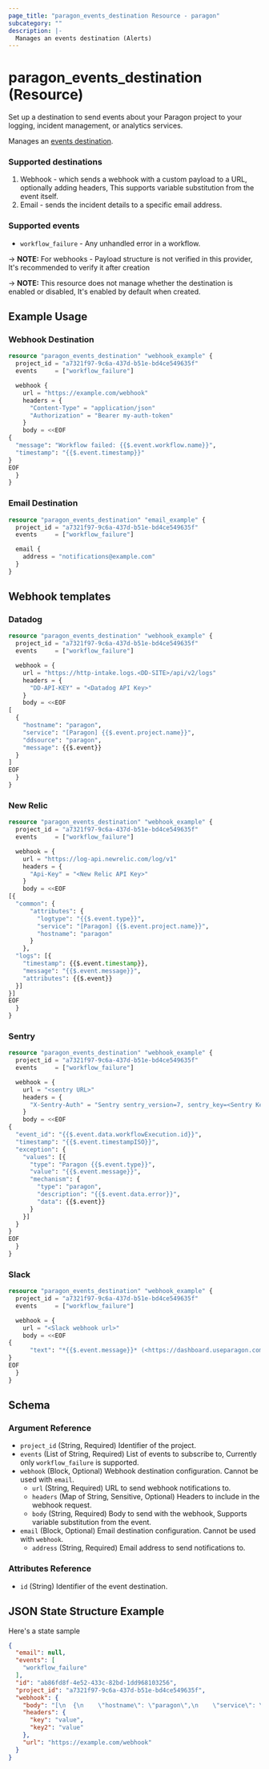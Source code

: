 ```yaml
---
page_title: "paragon_events_destination Resource - paragon"
subcategory: ""
description: |-
  Manages an events destination (Alerts)
---
```


# paragon_events_destination (Resource)

Set up a destination to send events about your Paragon project to your logging, incident management, or analytics services.

Manages an [events destination](https://docs.useparagon.com/monitoring/event-destinations).

### Supported destinations
1. Webhook - which sends a webhook with a custom payload to a URL, optionally adding headers, This supports variable substitution from the event itself.
2. Email - sends the incident details to a specific email address.

### Supported events
- `workflow_failure` - Any unhandled error in a workflow.

-> **NOTE:** For webhooks - Payload structure is not verified in this provider, It's recommended to verify it after creation 

-> **NOTE:** This resource does not manage whether the destination is enabled or disabled, It's enabled by default when created.

## Example Usage

### Webhook Destination

```terraform
resource "paragon_events_destination" "webhook_example" {
  project_id = "a7321f97-9c6a-437d-b51e-bd4ce549635f"
  events     = ["workflow_failure"]

  webhook {
    url = "https://example.com/webhook"
    headers = {
      "Content-Type" = "application/json"
      "Authorization" = "Bearer my-auth-token"
    }
    body = <<EOF
{
  "message": "Workflow failed: {{$.event.workflow.name}}",
  "timestamp": "{{$.event.timestamp}}"
}
EOF
  }
}
```

### Email Destination
```terraform
resource "paragon_events_destination" "email_example" {
  project_id = "a7321f97-9c6a-437d-b51e-bd4ce549635f"
  events     = ["workflow_failure"]

  email {
    address = "notifications@example.com"
  }
}
```

## Webhook templates

### Datadog
``` terraform
resource "paragon_events_destination" "webhook_example" {
  project_id = "a7321f97-9c6a-437d-b51e-bd4ce549635f"
  events     = ["workflow_failure"]

  webhook = {
    url = "https://http-intake.logs.<DD-SITE>/api/v2/logs"
    headers = {
      "DD-API-KEY" = "<Datadog API Key>"
    }
    body = <<EOF
[
  {
    "hostname": "paragon",
    "service": "[Paragon] {{$.event.project.name}}",
    "ddsource": "paragon",
    "message": {{$.event}}
  }
]
EOF
  }
}
```

### New Relic
``` terraform
resource "paragon_events_destination" "webhook_example" {
  project_id = "a7321f97-9c6a-437d-b51e-bd4ce549635f"
  events     = ["workflow_failure"]

  webhook = {
    url = "https://log-api.newrelic.com/log/v1"
    headers = {
      "Api-Key" = "<New Relic API Key>"
    }
    body = <<EOF
[{
  "common": {
      "attributes": {
        "logtype": "{{$.event.type}}",
        "service": "[Paragon] {{$.event.project.name}}",
        "hostname": "paragon"
      }
    },
  "logs": [{
    "timestamp": {{$.event.timestamp}},
    "message": "{{$.event.message}}",
    "attributes": {{$.event}}
  }]
}]
EOF
  }
}
```

### Sentry
``` terraform
resource "paragon_events_destination" "webhook_example" {
  project_id = "a7321f97-9c6a-437d-b51e-bd4ce549635f"
  events     = ["workflow_failure"]

  webhook = {
    url = "<sentry URL>"
    headers = {
      "X-Sentry-Auth" = "Sentry sentry_version=7, sentry_key=<Sentry Key>"
    }
    body = <<EOF
{
  "event_id": "{{$.event.data.workflowExecution.id}}",
  "timestamp": "{{$.event.timestampISO}}",
  "exception": {
    "values": [{
      "type": "Paragon {{$.event.type}}",
      "value": "{{$.event.message}}",
      "mechanism": {
        "type": "paragon",
        "description": "{{$.event.data.error}}",
        "data": {{$.event}}
      }
    }]
  }
}
EOF
  }
}
```


### Slack
``` terraform
resource "paragon_events_destination" "webhook_example" {
  project_id = "a7321f97-9c6a-437d-b51e-bd4ce549635f"
  events     = ["workflow_failure"]

  webhook = {
    url = "<Slack webhook url>"
    body = <<EOF
{
      "text": "*{{$.event.message}}* (<https://dashboard.useparagon.com/connect/projects/{{$.event.project.id}}/history/workflows/{{$.event.workflow.id}}/executions/{{$.event.data.workflowExecution.id}}|Link to execution>)\n\n```{{$.event.data.error}}```"
}
EOF
  }
}
```


## Schema
### Argument Reference
* `project_id` (String, Required) Identifier of the project.
* `events` (List of String, Required) List of events to subscribe to, Currently only `workflow_failure` is supported.
* `webhook` (Block, Optional) Webhook destination configuration. Cannot be used with `email`.
  * `url` (String, Required) URL to send webhook notifications to.
  * `headers` (Map of String, Sensitive, Optional) Headers to include in the webhook request.
  * `body` (String, Required) Body to send with the webhook, Supports variable substitution from the event.
* `email` (Block, Optional) Email destination configuration. Cannot be used with `webhook`.
  * `address` (String, Required) Email address to send notifications to.

### Attributes Reference
- `id` (String) Identifier of the event destination.

## JSON State Structure Example

Here's a state sample

```json
{
  "email": null,
  "events": [
    "workflow_failure"
  ],
  "id": "ab86fd8f-4e52-433c-82bd-1dd968103256",
  "project_id": "a7321f97-9c6a-437d-b51e-bd4ce549635f",
  "webhook": {
    "body": "[\n  {\n    \"hostname\": \"paragon\",\n    \"service\": \"[Paragon] {{$.event.project.name}}\",\n    \"ddsource\": \"paragon\",\n    \"message\": \"{{$.event}}\",\n    \"some more\": \"{{$.event.timestamp}}\"\n  }\n]\n",
    "headers": {
      "key": "value",
      "key2": "value"
    },
    "url": "https://example.com/webhook"
  }
}
```